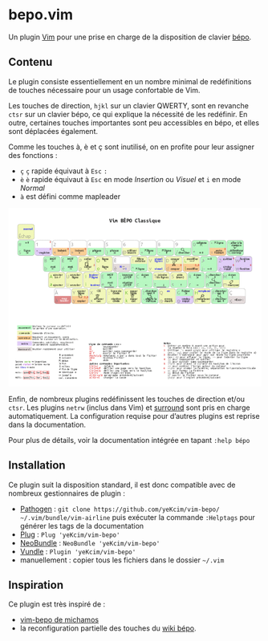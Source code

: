 # bepo.vim

Un plugin [Vim](http://www.vim.org) pour une prise en charge de la disposition de clavier [bépo](http://www.bepo.fr).

## Contenu

Le plugin consiste essentiellement en un nombre minimal de redéfinitions de touches nécessaire pour un usage confortable de Vim.

Les touches de direction, `hjkl` sur un clavier QWERTY, sont en revanche `ctsr` sur un clavier bépo, ce qui explique la nécessité de les redéfinir.
En outre, certaines touches importantes sont peu accessibles en bépo, et elles sont déplacées également.

Comme les touches à, è et ç sont inutilisé, on en profite pour leur assigner des fonctions :
* `ç` `ç` rapide équivaut à `Esc` `:`
* `è` `è` rapide équivaut à `Esc` en mode *Insertion* ou *Visuel* et `i` en mode *Normal* 
* `à` est défini comme mapleader

<a href="vim_bepo.pdf">![vim_bepo.gif](vim_bepo.gif)</a>

Enfin, de nombreux plugins redéfinissent les touches de direction et/ou `ctsr`.
Les plugins `netrw` (inclus dans Vim) et [surround](https://github.com/tpope/vim-surround/) sont pris en charge automatiquement. La configuration requise pour d’autres plugins est reprise dans la documentation.

Pour plus de détails, voir la documentation intégrée en tapant `:help bépo`

## Installation
Ce plugin suit la disposition standard, il est donc compatible avec de nombreux gestionnaires de plugin :
* [Pathogen](https://github.com/tpope/vim-pathogen) : `git clone https://github.com/yeKcim/vim-bepo/ ~/.vim/bundle/vim-airline` puis exécuter la commande `:Helptags` pour générer les tags de la documentation
* [Plug](https://github.com/junegunn/vim-plug) : `Plug 'yeKcim/vim-bepo'`
* [NeoBundle](https://github.com/Shougo/neobundle.vim) : `NeoBundle 'yeKcim/vim-bepo'`
* [Vundle](https://github.com/gmarik/vundle) : `Plugin 'yeKcim/vim-bepo'`
* manuellement : copier tous les fichiers dans le dossier `~/.vim`

## Inspiration
Ce plugin est très inspiré de :
* [vim-bepo de michamos](https://github.com/michamos/vim-bepo)
* la reconfiguration partielle des touches du [wiki bépo](http://bepo.fr/wiki/Vim#Reconfiguration_partielle_des_touches).
